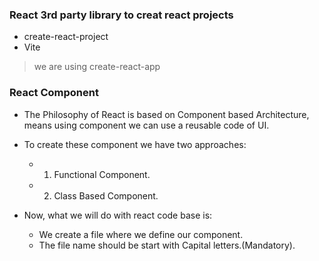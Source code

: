 ### React 3rd party library to creat react projects

* create-react-project
* Vite

> we are using create-react-app 

### React Component

* The Philosophy of React is based on Component based Architecture, means using component we can use a reusable code of UI.

* To create these component we have two approaches:
    * 1. Functional Component.
    * 2. Class Based Component.

* Now, what we will do with react code base is:
    * We create a file where we define our component.
    * The file name should be start with Capital letters.(Mandatory). 
    <!-- e.g: Navbar.js -->

